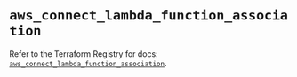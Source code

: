 # `aws_connect_lambda_function_association`

Refer to the Terraform Registry for docs: [`aws_connect_lambda_function_association`](https://registry.terraform.io/providers/hashicorp/aws/5.60.0/docs/resources/connect_lambda_function_association).
